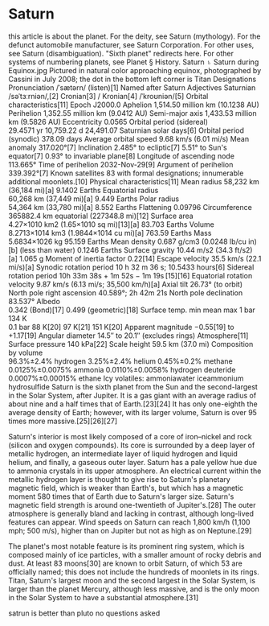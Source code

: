 # Saturn 

this article is about the planet. For the deity, see Saturn (mythology). For the defunct automobile manufacturer, see Saturn Corporation. For other uses, see Saturn (disambiguation).
"Sixth planet" redirects here. For other systems of numbering planets, see Planet § History.
Saturn ♄
Saturn during Equinox.jpg
Pictured in natural color approaching equinox, photographed by Cassini in July 2008; the dot in the bottom left corner is Titan
Designations
Pronunciation	/ˈsætərn/ (listen)[1]
Named after	Saturn
Adjectives	Saturnian /səˈtɜːrniən/,[2] Cronian[3] / Kronian[4] /ˈkroʊniən/[5]
Orbital characteristics[11]
Epoch J2000.0
Aphelion	1,514.50 million km (10.1238 AU)
Perihelion	1,352.55 million km (9.0412 AU)
Semi-major axis	1,433.53 million km (9.5826 AU)
Eccentricity	0.0565
Orbital period (sidereal)	
29.4571 yr
10,759.22 d
24,491.07 Saturnian solar days[6]
Orbital period (synodic)	378.09 days
Average orbital speed	9.68 km/s (6.01 mi/s)
Mean anomaly	317.020°[7]
Inclination	
2.485° to ecliptic[7]
5.51° to Sun's equator[7]
0.93° to invariable plane[8]
Longitude of ascending node	113.665°
Time of perihelion	2032-Nov-29[9]
Argument of perihelion	339.392°[7]
Known satellites	83 with formal designations; innumerable additional moonlets.[10]
Physical characteristics[11]
Mean radius	58,232 km (36,184 mi)[a]
9.1402 Earths
Equatorial radius	
60,268 km (37,449 mi)[a]
9.449 Earths
Polar radius	
54,364 km (33,780 mi)[a]
8.552 Earths
Flattening	0.09796
Circumference	
365882.4 km equatorial (227348.8 mi)[12]
Surface area	
4.27×1010 km2 (1.65×1010 sq mi)[13][a]
83.703 Earths
Volume	
8.2713×1014 km3 (1.9844×1014 cu mi)[a]
763.59 Earths
Mass	
5.6834×1026 kg
95.159 Earths
Mean density	0.687 g/cm3 (0.0248 lb/cu in)[b] (less than water)
0.1246 Earths
Surface gravity	
10.44 m/s2 (34.3 ft/s2)[a]
1.065 g
Moment of inertia factor	0.22[14]
Escape velocity	35.5 km/s (22.1 mi/s)[a]
Synodic rotation period	10 h 32 m 36 s;
10.5433 hours[6]
Sidereal rotation period	10h 33m 38s + 1m 52s
− 1m 19s [15][16]
Equatorial rotation velocity	9.87 km/s (6.13 mi/s; 35,500 km/h)[a]
Axial tilt	26.73° (to orbit)
North pole right ascension	40.589°; 2h 42m 21s
North pole declination	83.537°
Albedo	
0.342 (Bond)[17]
0.499 (geometric)[18]
Surface temp.	min	mean	max
1 bar		134 K	
0.1 bar	88 K[20]	97 K[21]	151 K[20]
Apparent magnitude	−0.55[19] to +1.17[19]
Angular diameter	14.5″ to 20.1″ (excludes rings)
Atmosphere[11]
Surface pressure	140 kPa[22]
Scale height	59.5 km (37.0 mi)
Composition by volume	
96.3%±2.4% hydrogen
3.25%±2.4% helium
0.45%±0.2% methane
0.0125%±0.0075% ammonia
0.0110%±0.0058% hydrogen deuteride
0.0007%±0.00015% ethane
Icy volatiles: ammoniawater iceammonium hydrosulfide
Saturn is the sixth planet from the Sun and the second-largest in the Solar System, after Jupiter. It is a gas giant with an average radius of about nine and a half times that of Earth.[23][24] It has only one-eighth the average density of Earth; however, with its larger volume, Saturn is over 95 times more massive.[25][26][27]

Saturn's interior is most likely composed of a core of iron–nickel and rock (silicon and oxygen compounds). Its core is surrounded by a deep layer of metallic hydrogen, an intermediate layer of liquid hydrogen and liquid helium, and finally, a gaseous outer layer. Saturn has a pale yellow hue due to ammonia crystals in its upper atmosphere. An electrical current within the metallic hydrogen layer is thought to give rise to Saturn's planetary magnetic field, which is weaker than Earth's, but which has a magnetic moment 580 times that of Earth due to Saturn's larger size. Saturn's magnetic field strength is around one-twentieth of Jupiter's.[28] The outer atmosphere is generally bland and lacking in contrast, although long-lived features can appear. Wind speeds on Saturn can reach 1,800 km/h (1,100 mph; 500 m/s), higher than on Jupiter but not as high as on Neptune.[29]

The planet's most notable feature is its prominent ring system, which is composed mainly of ice particles, with a smaller amount of rocky debris and dust. At least 83 moons[30] are known to orbit Saturn, of which 53 are officially named; this does not include the hundreds of moonlets in its rings. Titan, Saturn's largest moon and the second largest in the Solar System, is larger than the planet Mercury, although less massive, and is the only moon in the Solar System to have a substantial atmosphere.[31]

satrun is better than pluto no questions asked 